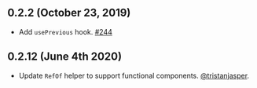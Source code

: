 ## 0.2.2 (October 23, 2019)

- Add `usePrevious` hook. [#244](https://github.com/acl-services/paprika/pull/244)

## 0.2.12 (June 4th 2020)

- Update `RefOf` helper to support functional components. [@tristanjasper](https://github.com/tristanjasper).
